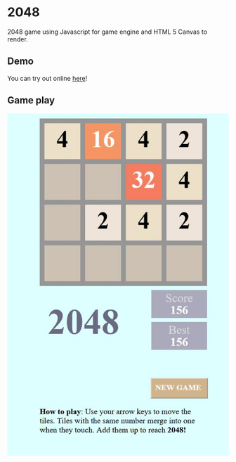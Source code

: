 # 2048

2048 game using Javascript for game engine and HTML 5 Canvas to render.

## Demo
You can try out online [here](https://wannjj.github.io/2048-HTML-Canvas/)!
## Game play
![Gameplay](Screenshots/Capture2048.JPG)

